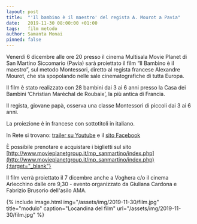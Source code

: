 ```yaml
---
layout: post
title:  "'Il bambino è il maestro' del regista A. Mourot a Pavia"
date:   2019-11-30 08:00:00 +01:00
tags:   film metodo
author: Samanta Monai
pinned: false
---
```


Venerdì 6 dicembre alle ore 20 presso il cinema Multisala Movie Planet di San Martino Siccomario (Pavia)
sarà proiettato il film “Il Bambino è il maestro”, sul metodo Montessori,
diretto al regista francese Alexandre Mourot,
che sta spopolando nelle sale cinematografiche di tutta Europa.



Il film è stato realizzato con 28 bambini dai 3 ai 6 anni presso la Casa dei Bambini ‘Christian Maréchal de Roubaix’, la più antica di Francia.

Il regista, giovane papà, osserva una classe Montessori di piccoli dai 3 ai 6 anni.

La proiezione è in francese con sottotitoli in italiano.

In Rete si trovano: [trailer su Youtube](https://www.youtube.com/watch?v=4fSOBOELbnI) e il [sito Facebook](https://www.facebook.com/filmmetodomontessori/)



È possibile prenotare e acquistare i biglietti sul sito [http://www.movieplanetgroup.it/mp_sanmartino/index.php](http://www.movieplanetgroup.it/mp_sanmartino/index.php){:target="_blank"}


Il film verrà proiettato il 7 dicembre anche a Voghera c/o il cinema Arlecchino dalle ore 9,30 - evento organizzato da Giuliana Cardona e Fabrizio Brusorio dell'asilo AMA.


{% include image.html img="/assets/img/2019-11-30/film.jpg" title="modulo" caption="Locandina del film" url="/assets/img/2019-11-30/film.jpg" %}
